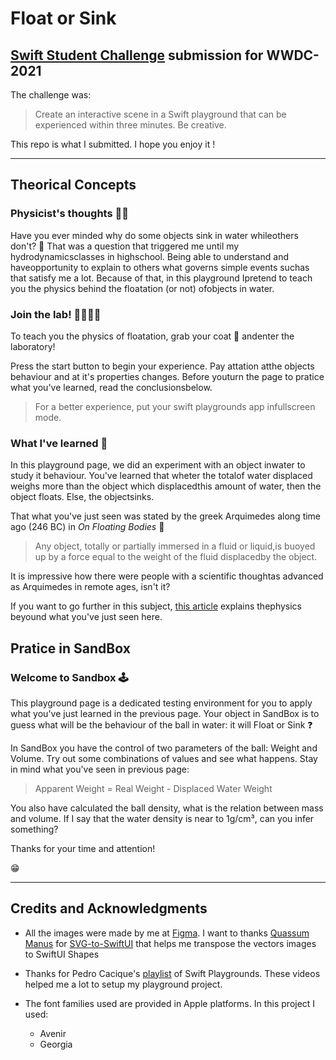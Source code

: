 # Float or Sink

## [Swift Student Challenge](https://developer.apple.com/wwdc21/swift-student-challenge/) submission for WWDC-2021

The challenge was:

> Create an interactive scene in a Swift playground that can be experienced within three minutes. Be creative.

This repo is what I submitted. I hope you enjoy it !

---

## Theorical Concepts
 
### Physicist's thoughts 🙇‍♂️
 
Have you ever minded why do some objects sink in water whileothers don't?  🤔
That was a question that triggered me until my hydrodynamicsclasses in highschool. Being able to understand and haveopportunity to explain to others what governs simple events suchas that satisfy me a lot. Because of that, in this playground Ipretend to teach you the physics behind the floatation (or not) ofobjects in water.

### Join the lab! 👩‍🔬👨‍🔬

To teach you the physics of floatation, grab your coat 🥼 andenter the laboratory!

Press the start button to begin your experience. Pay attation atthe objects behaviour and at it's properties changes. Before youturn the page to pratice what you've learned, read the conclusionsbelow.

> For a better experience, put your swift playgrounds app infullscreen mode.

### What I've learned 📝

In this playground page, we did an experiment with an object inwater to study it behaviour. You've learned that wheter the totalof water displaced weighs more than the object which displacedthis amount of water, then the object floats. Else, the objectsinks.

That what you've just seen was stated by the greek Arquimedes along time ago (246 BC) in _On Floating Bodies_ 📜

> Any object, totally or partially immersed in a fluid or liquid,is buoyed up by a force equal to the weight of the fluid displacedby the object.

It is impressive how there were people with a scientific thoughtas advanced as Arquimedes in remote ages, isn't it?

If you want to go further in this subject, [this article](https:/www.khanacademy.org/science/physics/fluidsbuoyant-force-and-archimedes-principle/abuoyant-force-and-archimedes-principle-article) explains thephysics beyound what you've just seen here.

## Pratice in SandBox
 
### Welcome to Sandbox 🕹️
 
This playground page is a dedicated testing environment for you to apply what you've just learned in the previous page. Your object in SandBox is to guess what will be the behaviour of the ball in water: it will Float or Sink ❓

In SandBox you have the control of two parameters of the ball: Weight and Volume. Try out some combinations of values and see what happens. Stay in mind what you've seen in previous page:
 
> Apparent Weight = Real Weight - Displaced Water Weight
 
You also have calculated the ball density, what is the relation between mass and volume. If I say that the water density is near to 1g/cm³, can you infer something?

Thanks for your time and attention!

😁

---

## Credits and Acknowledgments

- All the images were made by me at [Figma](https://www.figma.com/). I want to thanks [Quassum Manus](https://quassum.co/) for [SVG-to-SwiftUI](https://github.com/quassummanus/SVG-to-SwiftUI) that helps me transpose the vectors images to SwiftUI Shapes

- Thanks for Pedro Cacique's [playlist](https://www.youtube.com/playlist?list=PLYuOxl9ZmiGbC4sdE6QhgLkTPUJE79GA7) of Swift Playgrounds. These videos helped me a lot to setup my playground project.

- The font families used are provided in Apple platforms. In this project I used:
	- Avenir
	- Georgia